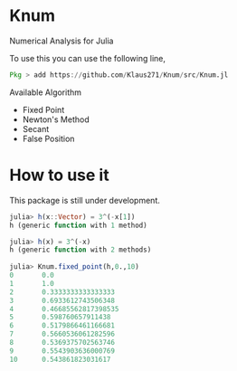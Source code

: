 # Knum

Numerical Analysis for Julia

To use this you can use the following line,

```julia
Pkg > add https://github.com/Klaus271/Knum/src/Knum.jl
```

Available Algorithm

- Fixed Point
- Newton's Method
- Secant
- False Position

# How to use it

This package is still under development.

```julia
julia> h(x::Vector) = 3^(-x[1])
h (generic function with 1 method)

julia> h(x) = 3^(-x)
h (generic function with 2 methods)
               
julia> Knum.fixed_point(h,0.,10)
0       0.0
1       1.0
2       0.3333333333333333
3       0.6933612743506348
4       0.46685562817398535
5       0.598760657911438
6       0.5179866461166681
7       0.5660536061282596
8       0.5369375702563746
9       0.5543903636000769
10      0.543861823031617 
```

